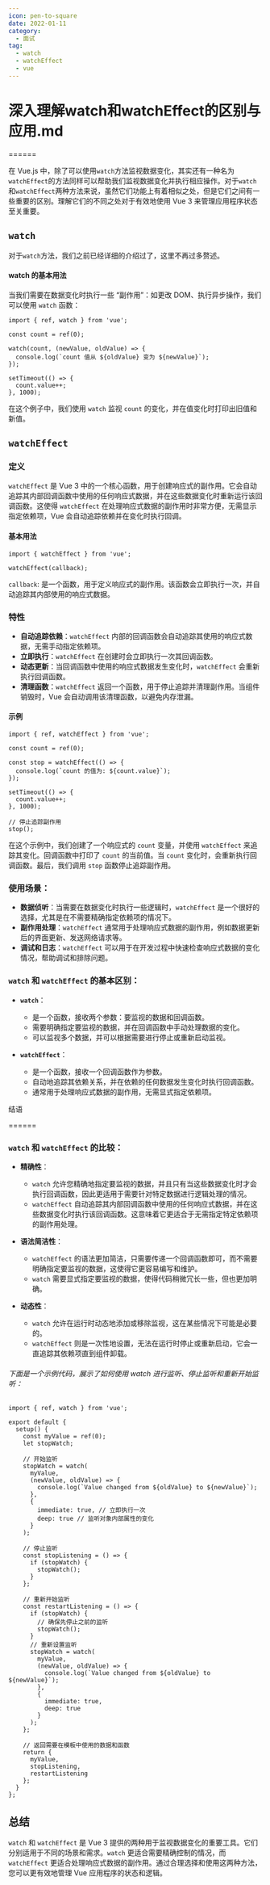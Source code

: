 ```yaml
---
icon: pen-to-square
date: 2022-01-11
category:
  - 面试
tag:
  - watch
  - watchEffect
  - vue
---
```

# 深入理解watch和watchEffect的区别与应用.md


======

在 Vue.js 中，除了可以使用`watch`方法监视数据变化，其实还有一种名为`watchEffect`的方法同样可以帮助我们监视数据变化并执行相应操作。对于`watch`和`watchEffect`两种方法来说，虽然它们功能上有着相似之处，但是它们之间有一些重要的区别。理解它们的不同之处对于有效地使用 Vue 3 来管理应用程序状态至关重要。

`watch`
-------

对于`watch`方法，我们之前已经详细的介绍过了，这里不再过多赘述。

#### watch 的基本用法

当我们需要在数据变化时执行一些 “副作用”：如更改 DOM、执行异步操作，我们可以使用 `watch` 函数：

```
import { ref, watch } from 'vue';

const count = ref(0);

watch(count, (newValue, oldValue) => {
  console.log(`count 值从 ${oldValue} 变为 ${newValue}`);
});

setTimeout(() => {
  count.value++;
}, 1000);
```

在这个例子中，我们使用 `watch` 监视 `count` 的变化，并在值变化时打印出旧值和新值。

`watchEffect`
-------------

### 定义

`watchEffect` 是 Vue 3 中的一个核心函数，用于创建响应式的副作用。它会自动追踪其内部回调函数中使用的任何响应式数据，并在这些数据变化时重新运行该回调函数。这使得 `watchEffect` 在处理响应式数据的副作用时非常方便，无需显示指定依赖项，Vue 会自动追踪依赖并在变化时执行回调。

#### 基本用法

```
import { watchEffect } from 'vue';

watchEffect(callback);
```

`callback`: 是一个函数，用于定义响应式的副作用。该函数会立即执行一次，并自动追踪其内部使用的响应式数据。

### 特性

*   **自动追踪依赖**：`watchEffect` 内部的回调函数会自动追踪其使用的响应式数据，无需手动指定依赖项。
*   **立即执行**：`watchEffect` 在创建时会立即执行一次其回调函数。
*   **动态更新**：当回调函数中使用的响应式数据发生变化时，`watchEffect` 会重新执行回调函数。
*   **清理函数**：`watchEffect` 返回一个函数，用于停止追踪并清理副作用。当组件销毁时，Vue 会自动调用该清理函数，以避免内存泄漏。

#### 示例

```
import { ref, watchEffect } from 'vue';

const count = ref(0);

const stop = watchEffect(() => {
  console.log(`count 的值为: ${count.value}`);
});

setTimeout(() => {
  count.value++;
}, 1000);

// 停止追踪副作用
stop();
```

在这个示例中，我们创建了一个响应式的 `count` 变量，并使用 `watchEffect` 来追踪其变化。回调函数中打印了 `count` 的当前值。当 `count` 变化时，会重新执行回调函数。最后，我们调用 `stop` 函数停止追踪副作用。

### 使用场景：

*   **数据侦听**：当需要在数据变化时执行一些逻辑时，`watchEffect` 是一个很好的选择，尤其是在不需要精确指定依赖项的情况下。
*   **副作用处理**：`watchEffect` 通常用于处理响应式数据的副作用，例如数据更新后的界面更新、发送网络请求等。
*   **调试和日志**：`watchEffect` 可以用于在开发过程中快速检查响应式数据的变化情况，帮助调试和排除问题。

### `watch` 和 `watchEffect` 的基本区别：

*   **`watch`**：
    
    *   是一个函数，接收两个参数：要监视的数据和回调函数。
    *   需要明确指定要监视的数据，并在回调函数中手动处理数据的变化。
    *   可以监视多个数据，并可以根据需要进行停止或重新启动监视。
*   **`watchEffect`**：
    
    *   是一个函数，接收一个回调函数作为参数。
    *   自动地追踪其依赖关系，并在依赖的任何数据发生变化时执行回调函数。
    *   通常用于处理响应式数据的副作用，无需显式指定依赖项。

结语


======

### `watch` 和 `watchEffect` 的比较：

*   **精确性**：
    
    *   `watch` 允许您精确地指定要监视的数据，并且只有当这些数据变化时才会执行回调函数，因此更适用于需要针对特定数据进行逻辑处理的情况。
    *   `watchEffect` 自动追踪其内部回调函数中使用的任何响应式数据，并在这些数据变化时执行该回调函数。这意味着它更适合于无需指定特定依赖项的副作用处理。
*   **语法简洁性**：
    
    *   `watchEffect` 的语法更加简洁，只需要传递一个回调函数即可，而不需要明确指定要监视的数据，这使得它更容易编写和维护。
    *   `watch` 需要显式指定要监视的数据，使得代码稍微冗长一些，但也更加明确。
*   **动态性**：
    
    *   `watch` 允许在运行时动态地添加或移除监视，这在某些情况下可能是必要的。
    *   `watchEffect` 则是一次性地设置，无法在运行时停止或重新启动，它会一直追踪其依赖项直到组件卸载。
###### 下面是一个示例代码，展示了如何使用 watch 进行监听、停止监听和重新开始监听：
```
import { ref, watch } from 'vue';

export default {
  setup() {
    const myValue = ref(0);
    let stopWatch;

    // 开始监听
    stopWatch = watch(
      myValue,
      (newValue, oldValue) => {
        console.log(`Value changed from ${oldValue} to ${newValue}`);
      },
      {
        immediate: true, // 立即执行一次
        deep: true // 监听对象内部属性的变化
      }
    );

    // 停止监听
    const stopListening = () => {
      if (stopWatch) {
        stopWatch();
      }
    };

    // 重新开始监听
    const restartListening = () => {
      if (stopWatch) {
        // 确保先停止之前的监听
        stopWatch();
      }
      // 重新设置监听
      stopWatch = watch(
        myValue,
        (newValue, oldValue) => {
          console.log(`Value changed from ${oldValue} to ${newValue}`);
        },
        {
          immediate: true,
          deep: true
        }
      );
    };

    // 返回需要在模板中使用的数据和函数
    return {
      myValue,
      stopListening,
      restartListening
    };
  }
};

```
总结
--

`watch` 和 `watchEffect` 是 Vue 3 提供的两种用于监视数据变化的重要工具。它们分别适用于不同的场景和需求。`watch` 更适合需要精确控制的情况，而 `watchEffect` 更适合处理响应式数据的副作用。通过合理选择和使用这两种方法，您可以更有效地管理 Vue 应用程序的状态和逻辑。